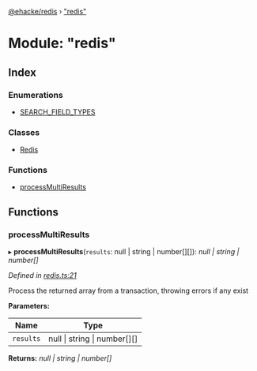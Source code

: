 [@ehacke/redis](../README.md) › ["redis"](_redis_.md)

# Module: "redis"

## Index

### Enumerations

* [SEARCH_FIELD_TYPES](../enums/_redis_.search_field_types.md)

### Classes

* [Redis](../classes/_redis_.redis.md)

### Functions

* [processMultiResults](_redis_.md#processmultiresults)

## Functions

###  processMultiResults

▸ **processMultiResults**(`results`: null | string | number[][]): *null | string | number[]*

*Defined in [redis.ts:21](https://github.com/ehacke/redis/blob/e965a3d/redis.ts#L21)*

Process the returned array from a transaction, throwing errors if any exist

**Parameters:**

Name | Type |
------ | ------ |
`results` | null &#124; string &#124; number[][] |

**Returns:** *null | string | number[]*

